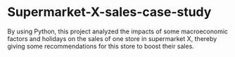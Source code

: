 # Supermarket-X-sales-case-study
By using Python, this project analyzed the impacts of some macroeconomic factors and holidays on the sales of one store in supermarket X, thereby giving some recommendations for this store to boost their sales.

